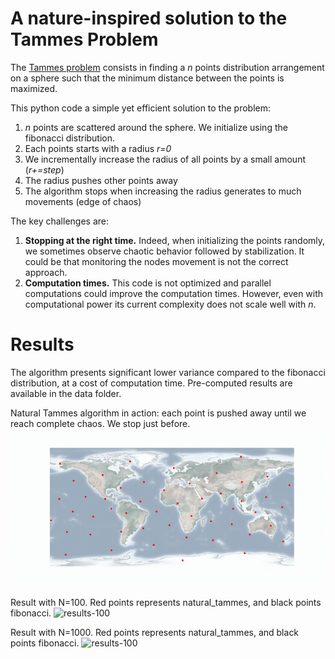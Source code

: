 # A nature-inspired solution to the Tammes Problem

The [Tammes problem](https://en.wikipedia.org/wiki/Tammes_problem) consists in finding a *n* points distribution arrangement on a sphere such that the minimum distance between the points is maximized.

This python code a simple yet efficient solution to the problem:
1. *n* points are scattered around the sphere. We initialize using the fibonacci distribution.
2. Each points starts with a radius *r=0*
3. We incrementally increase the radius of all points by a small amount (*r+=step*)
4. The radius pushes other points away
5. The algorithm stops when increasing the radius generates to much movements (edge of chaos)

The key challenges are:
1. __Stopping at the right time.__ Indeed, when initializing the points randomly, we sometimes observe chaotic behavior followed by stabilization. It could be that monitoring the nodes movement is not the correct approach. 
2. __Computation times.__ This code is not optimized and parallel computations could improve the computation times. However, even with computational power its current complexity does not scale well with *n*.

# Results

The algorithm presents significant lower variance compared to the fibonacci distribution, at a cost of computation time.
Pre-computed results are available in the data folder.

Natural Tammes algorithm in action: each point is pushed away until we reach complete chaos. We stop just before.
![results-100](visualisations/natural_tammes.gif)

Result with N=100. Red points represents natural_tammes, and black points fibonacci.
![results-100](visualisations/output100.gif)

Result with N=1000. Red points represents natural_tammes, and black points fibonacci.
![results-100](visualisations/output1000.gif)